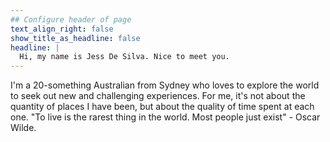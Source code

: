 ```yaml
---
## Configure header of page
text_align_right: false
show_title_as_headline: false
headline: |
  Hi, my name is Jess De Silva. Nice to meet you.
---
```


<!-- this is a subheadline -->
I'm a 20-something Australian from Sydney who loves to explore the world 
to seek out new and challenging experiences. 
For me, it's not about the quantity of places I have been, but about the quality 
of time spent at each one. "To live is the rarest thing in the world. Most people
just exist" - Oscar Wilde.

